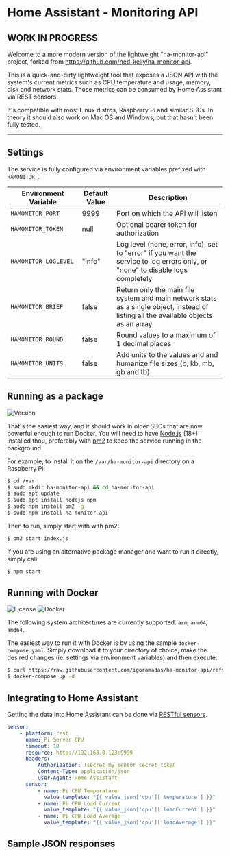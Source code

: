 # Home Assistant - Monitoring API

## WORK IN PROGRESS

Welcome to a more modern version of the lightweight "ha-monitor-api" project, forked from https://github.com/ned-kelly/ha-monitor-api.

This is a quick-and-dirty lightweight tool that exposes a JSON API with the system's current metrics such as CPU temperature and usage, memory, disk and network stats. Those metrics can be consumed by Home Assistant via REST sensors.

It's compatible with most Linux distros, Raspberry Pi and similar SBCs. In theory it should also work on Mac OS and Windows, but that hasn't been fully tested.

---

## Settings

The service is fully configured via environment variables prefixed with `HAMONITOR_`.

| Environment Variable | Default Value | Description                                                                                                                          |
| -------------------- | ------------- | ------------------------------------------------------------------------------------------------------------------------------------ |
| `HAMONITOR_PORT`     | 9999          | Port on which the API will listen                                                                                                    |
| `HAMONITOR_TOKEN`    | null          | Optional bearer token for authorization                                                                                              |
| `HAMONITOR_LOGLEVEL` | "info"        | Log level (none, error, info), set to "error" if you want the service to log errors only, or "none" to disable logs completely       |
| `HAMONITOR_BRIEF`    | false         | Return only the main file system and main network stats as a single object, instead of listing all the available objects as an array |
| `HAMONITOR_ROUND`    | false         | Round values to a maximum of 1 decimal places                                                                                        |
| `HAMONITOR_UNITS`    | false         | Add units to the values and and humanize file sizes (b, kb, mb, gb and tb)                                                           |

## Running as a package

![Version](https://img.shields.io/npm/v/ha-monitor-api.svg)

That's the easiest way, and it should work in older SBCs that are now powerful enough to run Docker. You will need to have [Node.js](https://nodejs.org/en/download/package-manager) (18+) installed thou, preferably with [pm2](https://pm2.keymetrics.io/) to keep the service running in the background.

For example, to install it on the `/var/ha-monitor-api` directory on a Raspberry Pi:

```bash
$ cd /var
$ sudo mkdir ha-monitor-api && cd ha-monitor-api
$ sudo apt update
$ sudo apt install nodejs npm
$ sudo npm install pm2 -g
$ sudo npm install ha-monitor-api
```

Then to run, simply start with with pm2:

```bash
$ pm2 start index.js
```

If you are using an alternative package manager and want to run it directly, simply call:

```bash
$ npm start
```

## Running with Docker

![License](https://img.shields.io/github/license/igoramadas/ha-monitor-api.svg) ![Docker](https://img.shields.io/docker/pulls/igoramadas/ha-monitor-api.png)

The following system architectures are currently supported: `arm`, `arm64`, `amd64`.

The easiest way to run it with Docker is by using the sample `docker-compose.yaml`. Simply download it to your directory of choice, make the desired changes (ie. settings via environment variables) and then execute:

```bash
$ curl https://raw.githubusercontent.com/igoramadas/ha-monitor-api/refs/heads/master/docker-compose.yaml
$ docker-compose up -d
```

## Integrating to Home Assistant

Getting the data into Home Assistant can be done via [RESTful sensors](https://www.home-assistant.io/integrations/sensor.rest).

```yaml
sensor:
    - platform: rest
      name: Pi Server CPU
      timeout: 10
      resource: http://192.168.0.123:9999
      headers:
          Authorization: !secret my_sensor_secret_token
          Content-Type: application/json
          User-Agent: Home Assistant
      sensor:
          - name: Pi CPU Temperature
            value_template: "{{ value_json['cpu']['temperature'] }}"
          - name: Pi CPU Load Current
            value_template: "{{ value_json['cpu']['loadCurrent'] }}"
          - name: Pi CPU Load Average
            value_template: "{{ value_json['cpu']['loadAverage'] }}"
```

## Sample JSON responses

```json

```
